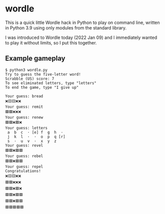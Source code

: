 # wordle
This is a quick little Wordle hack in Python to play on command line, written in Python 3.9 using only modules from the standard library.

I was introduced to Wordle today (2022 Jan 09) and I immediately wanted to play it without limits, so I put this together.

## Example gameplay
```
$ python3 wordle.py
Try to guess the five-letter word!
Scrabble (US) score: 7
To see eliminated letters, type "letters"
To end the game, type "I give up"

Your guess: bread
❌🟨🟨❌❌
Your guess: remit 
🟩🟩❌❌❌
Your guess: renew
🟩🟩❌🟩❌
Your guess: letters
 a  b  c  · [e] f  g  h  · 
 j  k  l  ·  ·  o  p  q [r]
 s  ·  u  v  ·  x  y  z
Your guess: revel
🟩🟩❌🟩🟩
Your guess: rebel
🟩🟩❌🟩🟩
Your guess: repel
Congratulations!
❌🟨🟨❌❌
🟩🟩❌❌❌
🟩🟩❌🟩❌
🟩🟩❌🟩🟩
🟩🟩❌🟩🟩
🟩🟩🟩🟩🟩
```